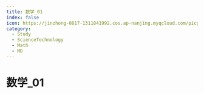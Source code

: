 ```yaml
---
title: 数学_01
index: false
icon: https://jinzhong-0817-1311841992.cos.ap-nanjing.myqcloud.com/picgo/%E6%8A%80%E5%B7%A7.svg
category:
  - Study
  - ScienceTechnology
  - Math
  - MD
---
```


# 数学_01